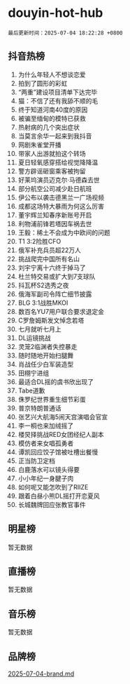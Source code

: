 # douyin-hot-hub

`最后更新时间：2025-07-04 18:22:28 +0800`

## 抖音热榜

1. 为什么年轻人不想谈恋爱
1. 拍到了圆形的彩虹
1. “两重”建设项目清单下达完毕
1. 猫：不信了还有我舔不顺的毛
1. 终于知道河南40度的原因
1. 被骗至缅甸的模特已获救
1. 热射病的几个突出症状
1. 当莫言余华一起来到我抖音
1. 网剧朱雀堂开播
1. 带家人出游就拍这个转场
1. 夏日轻氧感穿搭给视觉降降温
1. 警方辟谣砸窗乘客被拘留
1. 好莱坞演员迈克尔·马德森去世
1. 部分航空公司减少赴日航班
1. 伊公布以袭击德黑兰一广场视频
1. 成都这场特大暴雨为何这么厉害
1. 董宇辉兰知春序新账号开启
1. 利物浦前锋若塔因车祸去世
1. 王毅：稀土不会成为中欧间的问题
1. T1 3:2险胜CFO
1. 俄军补充兵员超22万人
1. 挑战爬完中国所有名山
1. 刘宇宁离十六终于掉马了
1. 杜兰特交易或扩大到7支球队
1. 抖瓦杯S2选秀之夜
1. 俄海军副司令阵亡细节披露
1. BLG 3:1战胜MKOI
1. 数百名YU7用户联合要求退定金
1. C罗詹姆斯发文悼念若塔
1. 七月就听七月上
1. DL运镜挑战
1. 灵笼2临渊者失控暴走
1. 随时随地开始扫腿舞
1. 肖战任少白军装造型
1. 田栩宁进组
1. 最适合DL摇的虞书欣出现了
1. Tabe道歉
1. 侏罗纪世界重生细节彩蛋
1. 普京特朗普通话
1. 张艺兴大航海5闹天宫演唱会官宣
1. 李一桐也来加绒摇了
1. 楼炅择挑战RED女团经纪人副本
1. 模仿者来女唱孤勇者
1. 谭凯回应饺子馆被吐槽出餐慢
1. 正当防卫定档
1. 白鹿落水可以镜头得要
1. 小小年纪一身腱子肉
1. 如何呢又能怎吹到了RIIZE
1. 跟着白昼小熊DL摇打开恋夏风
1. 长城魏牌回应张教官事件

## 明星榜

暂无数据

## 直播榜

暂无数据

## 音乐榜

暂无数据

## 品牌榜

[2025-07-04-brand.md](2025-07-04-brand.md)
